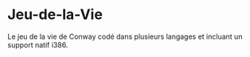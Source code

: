 # Jeu-de-la-Vie
Le jeu de la vie de Conway codé dans plusieurs langages et incluant un support natif i386.
